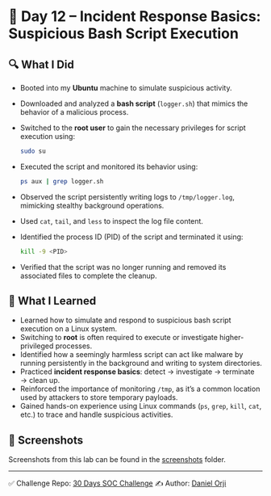 # 📅 Day 12 – Incident Response Basics: Suspicious Bash Script Execution

## 🔍 What I Did

* Booted into my **Ubuntu** machine to simulate suspicious activity.

* Downloaded and analyzed a **bash script** (`logger.sh`) that mimics the behavior of a malicious process.

* Switched to the **root user** to gain the necessary privileges for script execution using:

  ```bash
  sudo su
  ```

* Executed the script and monitored its behavior using:

  ```bash
  ps aux | grep logger.sh
  ```

* Observed the script persistently writing logs to `/tmp/logger.log`, mimicking stealthy background operations.

* Used `cat`, `tail`, and `less` to inspect the log file content.

* Identified the process ID (PID) of the script and terminated it using:

  ```bash
  kill -9 <PID>
  ```

* Verified that the script was no longer running and removed its associated files to complete the cleanup.

## 🧠 What I Learned

* Learned how to simulate and respond to suspicious bash script execution on a Linux system.
* Switching to **root** is often required to execute or investigate higher-privileged processes.
* Identified how a seemingly harmless script can act like malware by running persistently in the background and writing to system directories.
* Practiced **incident response basics**: detect → investigate → terminate → clean up.
* Reinforced the importance of monitoring `/tmp`, as it’s a common location used by attackers to store temporary payloads.
* Gained hands-on experience using Linux commands (`ps`, `grep`, `kill`, `cat`, etc.) to trace and handle suspicious activities.

## 📸 Screenshots

Screenshots from this lab can be found in the [screenshots](./screenshots) folder.

---

✅ Challenge Repo: [30 Days SOC Challenge](https://github.com/0xrajneesh/30-Days-SOC-Challenge-Beginner)
✍️ Author: [Daniel Orji](https://www.linkedin.com/in/danielorji1542002)

